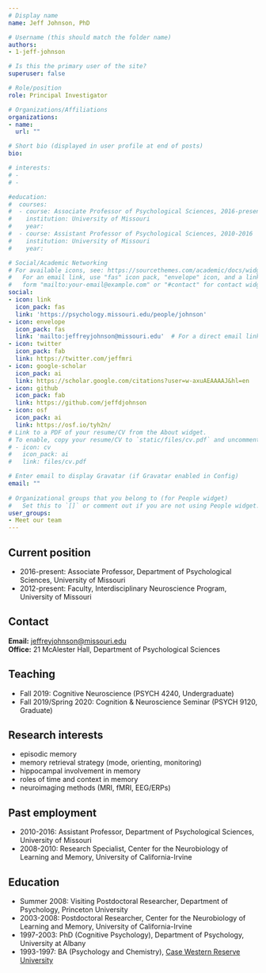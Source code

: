 ```yaml
---
# Display name
name: Jeff Johnson, PhD

# Username (this should match the folder name)
authors:
- 1-jeff-johnson

# Is this the primary user of the site?
superuser: false

# Role/position
role: Principal Investigator

# Organizations/Affiliations
organizations:
- name: 
  url: ""

# Short bio (displayed in user profile at end of posts)
bio: 

# interests:
# - 
# - 

#education:
#  courses:
#  - course: Associate Professor of Psychological Sciences, 2016-present
#    institution: University of Missouri
#    year: 
#  - course: Assistant Professor of Psychological Sciences, 2010-2016
#    institution: University of Missouri
#    year: 

# Social/Academic Networking
# For available icons, see: https://sourcethemes.com/academic/docs/widgets/#icons
#   For an email link, use "fas" icon pack, "envelope" icon, and a link in the
#   form "mailto:your-email@example.com" or "#contact" for contact widget.
social:
- icon: link
  icon_pack: fas
  link: 'https://psychology.missouri.edu/people/johnson'
- icon: envelope
  icon_pack: fas
  link: 'mailto:jeffreyjohnson@missouri.edu'  # For a direct email link, use "mailto:test@example.org".
- icon: twitter
  icon_pack: fab
  link: https://twitter.com/jeffmri
- icon: google-scholar
  icon_pack: ai
  link: https://scholar.google.com/citations?user=w-axuAEAAAAJ&hl=en
- icon: github
  icon_pack: fab
  link: https://github.com/jeffdjohnson
- icon: osf
  icon_pack: ai
  link: https://osf.io/tyh2n/
# Link to a PDF of your resume/CV from the About widget.
# To enable, copy your resume/CV to `static/files/cv.pdf` and uncomment the lines below.  
# - icon: cv
#   icon_pack: ai
#   link: files/cv.pdf

# Enter email to display Gravatar (if Gravatar enabled in Config)
email: ""
  
# Organizational groups that you belong to (for People widget)
#   Set this to `[]` or comment out if you are not using People widget.  
user_groups:
- Meet our team
---
```


## Current position
- 2016-present: Associate Professor, Department of Psychological Sciences, University of Missouri
- 2012-present: Faculty, Interdisciplinary Neuroscience Program, University of Missouri

## Contact 
**Email:** jeffreyjohnson@missouri.edu   
**Office:** 21 McAlester Hall, Department of Psychological Sciences

## Teaching 
- Fall 2019: Cognitive Neuroscience (PSYCH 4240, Undergraduate)
- Fall 2019/Spring 2020: Cognition & Neuroscience Seminar (PSYCH 9120, Graduate)

## Research interests 
- episodic memory
- memory retrieval strategy (mode, orienting, monitoring)
- hippocampal involvement in memory
- roles of time and context in memory
- neuroimaging methods (MRI, fMRI, EEG/ERPs)

## Past employment 
- 2010-2016: Assistant Professor, Department of Psychological Sciences, University of Missouri
- 2008-2010: Research Specialist, Center for the Neurobiology of Learning and Memory, University of California-Irvine

## Education 
- Summer 2008: Visiting Postdoctoral Researcher, Department of Psychology, Princeton University
- 2003-2008: Postdoctoral Researcher, Center for the Neurobiology of Learning and Memory, University of California-Irvine
- 1997-2003: PhD (Cognitive Psychology), Department of Psychology, University at Albany
- 1993-1997: BA (Psychology and Chemistry), [Case Western Reserve University](https://case.edu) 
